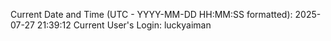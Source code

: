 Current Date and Time (UTC - YYYY-MM-DD HH:MM:SS formatted): 2025-07-27 21:39:12
Current User's Login: luckyaiman
